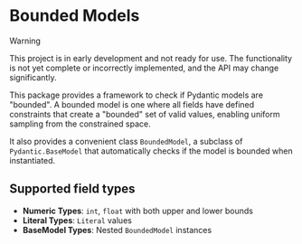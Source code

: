 # Bounded Models

> [!WARNING]
> This project is in early development and not ready for use.
> The functionality is not yet complete or incorrectly implemented, and the API may change significantly.

This package provides a framework to check if Pydantic models are "bounded". A bounded model is one where all fields have defined constraints that create a "bounded" set of valid values, enabling uniform sampling from the constrained space.

It also provides a convenient class `BoundedModel`, a subclass of `Pydantic.BaseModel` that automatically checks if the model is bounded when instantiated.

## Supported field types

- **Numeric Types**: `int`, `float` with both upper and lower bounds
- **Literal Types**: `Literal` values
- **BaseModel Types**: Nested `BoundedModel` instances
